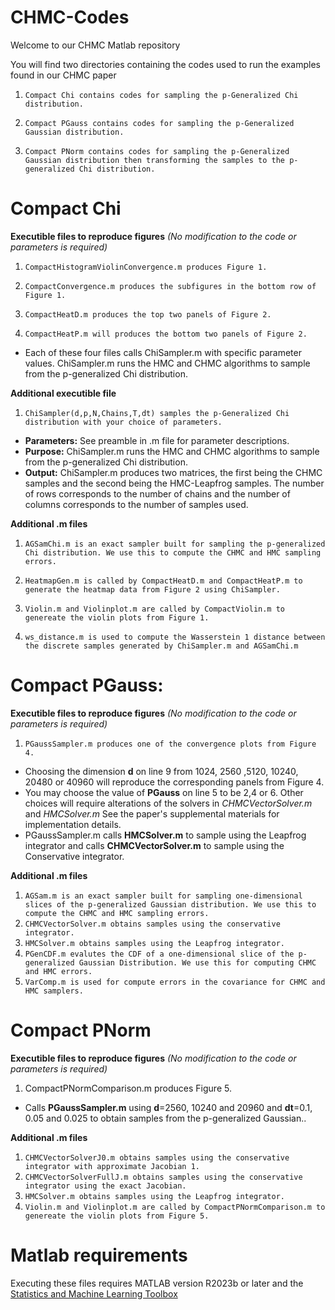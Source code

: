 # CHMC-Codes

Welcome to our CHMC Matlab repository

You will find two directories containing the codes used to run the examples found in our CHMC paper

1. `Compact Chi contains codes for sampling the p-Generalized Chi distribution.` 

2. `Compact PGauss contains codes for sampling the p-Generalized Gaussian distribution.`

3. `Compact PNorm contains codes for sampling the p-Generalized Gaussian distribution then transforming the samples to the p-generalized Chi distribution.`

# Compact Chi 
**Executible files to reproduce figures** _(No modification to the code or parameters is required)_

1. `CompactHistogramViolinConvergence.m produces Figure 1.`

2. `CompactConvergence.m produces the subfigures in the bottom row of Figure 1.`

3. `CompactHeatD.m produces the top two panels of Figure 2.`

4. `CompactHeatP.m will produces the bottom two panels of Figure 2.`

- Each of these four files calls ChiSampler.m with specific parameter values. ChiSampler.m runs the HMC and CHMC algorithms to sample from the p-generalized Chi distribution.


**Additional executible file**

1. `ChiSampler(d,p,N,Chains,T,dt) samples the p-Generalized Chi distribution with your choice of parameters.`  
 - **Parameters:** See preamble in .m file for parameter descriptions.
 - **Purpose:** ChiSampler.m runs the HMC and CHMC algorithms to sample from the p-generalized Chi distribution.
 - **Output:** ChiSampler.m produces two matrices, the first being the CHMC samples and the second being the HMC-Leapfrog samples. The number of rows corresponds to the number of chains and the number of columns corresponds to the number of samples used.

**Additional .m files**
1. `AGSamChi.m is an exact sampler built for sampling the p-generalized Chi distribution. We use this to compute the CHMC and HMC sampling errors.` 

2. `HeatmapGen.m is called by CompactHeatD.m and CompactHeatP.m to generate the heatmap data from Figure 2 using ChiSampler.`

3. `Violin.m and Violinplot.m are called by CompactViolin.m to genereate the violin plots from Figure 1.`

4. `ws_distance.m is used to compute the Wasserstein 1 distance between the discrete samples generated by ChiSampler.m and AGSamChi.m`

# Compact PGauss:
**Executible files to reproduce figures** _(No modification to the code or parameters is required)_

1. `PGaussSampler.m produces one of the convergence plots from Figure 4.`
- Choosing the dimension **d** on line 9 from 1024, 2560 ,5120, 10240, 20480 or 40960 will reproduce the corresponding panels from Figure 4.
- You may choose the value of **PGauss** on line 5 to be 2,4 or 6. Other choices will require alterations of the solvers in _CHMCVectorSolver.m_ and _HMCSolver.m_ See the paper's supplemental materials for implementation details.
- PGaussSampler.m calls **HMCSolver.m** to sample using the Leapfrog integrator and calls **CHMCVectorSolver.m** to sample using the Conservative integrator.

**Additional .m files**

1. `AGSam.m is an exact sampler built for sampling one-dimensional slices of the p-generalized Gaussian distribution. We use this to compute the CHMC and HMC sampling errors.`
2. `CHMCVectorSolver.m obtains samples using the conservative integrator.`
3. `HMCSolver.m obtains samples using the Leapfrog integrator.`
4. `PGenCDF.m evalutes the CDF of a one-dimensional slice of the p-generalized Gaussian Distribution. We use this for computing CHMC and HMC errors.`
5. `VarComp.m is used for compute errors in the covariance for CHMC and HMC samplers.` 


# Compact PNorm
**Executible files to reproduce figures** _(No modification to the code or parameters is required)_

1. CompactPNormComparison.m produces Figure 5.
- Calls **PGaussSampler.m** using **d**=2560, 10240 and 20960 and **dt**=0.1, 0.05 and 0.025 to obtain samples from the p-generalized Gaussian..

**Additional .m files**

1. `CHMCVectorSolverJ0.m obtains samples using the conservative integrator with approximate Jacobian 1.`
2. `CHMCVectorSolverFullJ.m obtains samples using the conservative integrator using the exact Jacobian.`
3. `HMCSolver.m obtains samples using the Leapfrog integrator.`
4. `Violin.m and Violinplot.m are called by CompactPNormComparison.m to genereate the violin plots from Figure 5.`



# Matlab requirements

Executing these files requires MATLAB version R2023b or later and the [Statistics and Machine Learning Toolbox](https://www.mathworks.com/products/statistics.html)
